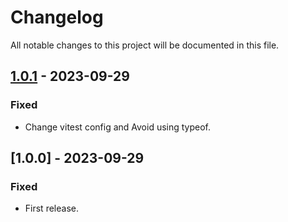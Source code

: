 # Changelog

All notable changes to this project will be documented in this file.

## [1.0.1] - 2023-09-29

### Fixed

- Change vitest config and Avoid using typeof.

## [1.0.0] - 2023-09-29

### Fixed

- First release.

[1.0.1]: https://github.com/yutak23/vitest-openapi/compare/v1.0.0...v1.0.1
